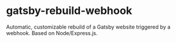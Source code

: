 # gatsby-rebuild-webhook
Automatic, customizable rebuild of a Gatsby website triggered by a webhook. Based on Node/Express.js.

